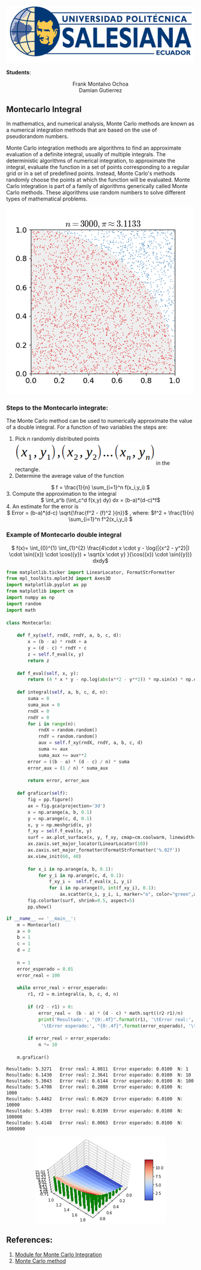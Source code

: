<p align="center">
   <img src="img/logo.png">
</p>

**Students**:
<center>Frank Montalvo Ochoa</center>
<center>Damian Gutierrez</center>

## Montecarlo Integral

In mathematics, and numerical analysis, Monte Carlo methods are known as a numerical integration methods that are based on the use of pseudorandom numbers.

Monte Carlo integration methods are algorithms to find an approximate evaluation of a definite integral, usually of multiple integrals. The deterministic algorithms of numerical integration, to approximate the integral, evaluate the function in a set of points corresponding to a regular grid or in a set of predefined points. Instead, Monte Carlo's methods randomly choose the points at which the function will be evaluated. Monte Carlo integration is part of a family of algorithms generically called Monte Carlo methods. These algorithms use random numbers to solve different types of mathematical problems.

<p align="center">
   <img src="img/Pi_30K.gif">
</p>

### Steps to the  Montecarlo integrate:    
The Monte Carlo method can be used to numerically approximate the value of a double integral. For a function of two variables the steps are:  
1. Pick n randomly distributed points ![eq_1.png](img/eq_1.png) in the rectangle.  
2. Determine the average value of the function  
<center>$ f = \frac{1}{n} \sum_{i=1}^n f(x_i,y_i)  $ </center>
3. Compute the approximation to the integral  
<center>$ \int_a^b (\int_c^d f(x,y) dy) dx = (b-a)*(d-c)*f$ </center>  
4. An estimate for the error is
<center>$ Error = (b-a)*(d-c) \sqrt{\frac{f^2 - (f)^2 }{n}}$ , where:    $f^2 = \frac{1}{n} \sum_{i=1}^n f^2(x_i,y_i) $</center>

### Example of Montecarlo double integral 
<center> $ f(x)= \int_{0}^{1} \int_{1}^{2} \frac{4\cdot x \cdot y - \log(|{x^2 - y^2}|) \cdot \sin({x}) \cdot \cos({y}) + \sqrt{x \cdot y} }{\cos({x}) \cdot \sin({y})} dxdy$</center>


```python
from matplotlib.ticker import LinearLocator, FormatStrFormatter
from mpl_toolkits.mplot3d import Axes3D
import matplotlib.pyplot as pp
from matplotlib import cm
import numpy as np
import random
import math

class Montecarlo:

	def f_xy(self, rndX, rndY, a, b, c, d):
		x = (b - a) * rndX + a
		y = (d - c) * rndY + c
		z = self.f_eval(x, y)
		return z
	
	def f_eval(self, x, y):
		return (4 * x * y - np.log(abs(x**2 - y**2)) * np.sin(x) * np.cos(y) + np.sqrt(x * y)) / (np.cos(x) * np.sin(y))
	
	def integral(self, a, b, c, d, n):
		suma = 0
		suma_aux = 0
		rndX = 0
		rndY = 0
		for i in range(n):
			rndX = random.random()
			rndY = random.random()
			aux = self.f_xy(rndX, rndY, a, b, c, d)
			suma += aux
			suma_aux += aux**2
		error = ((b - a) * (d - c) / n) * suma
		error_aux = (1 / n) * suma_aux
		
		return error, error_aux
	
	def graficar(self):
		fig = pp.figure()
		ax = fig.gca(projection='3d')
		x = np.arange(a, b, 0.1)
		y = np.arange(c, d, 0.1)
		x, y = np.meshgrid(x, y)
		f_xy = self.f_eval(x, y)
		surf = ax.plot_surface(x, y, f_xy, cmap=cm.coolwarm, linewidth=0, antialiased=False)
		ax.zaxis.set_major_locator(LinearLocator(10))
		ax.zaxis.set_major_formatter(FormatStrFormatter('%.02f'))
		ax.view_init(60, 40)

		for x_i in np.arange(a, b, 0.1):
			for y_i in np.arange(c, d, 0.1):
				f_xy_i =  self.f_eval(x_i, y_i)
				for i in np.arange(0, int(f_xy_i), 0.1):
					ax.scatter(x_i, y_i, i, marker="o", color="green",alpha=0.5)
		fig.colorbar(surf, shrink=0.5, aspect=5)
		pp.show()
```


```python
if __name__ == '__main__':
	m = Montecarlo()
	a = 0
	b = 1
	c = 1
	d = 2
	
	n = 1
	error_esperado = 0.01
	error_real = 100
	
	while error_real > error_esperado:
		r1, r2 = m.integral(a, b, c, d, n)
		
		if (r2 - r1) > 0:
			error_real =  (b - a) * (d - c) * math.sqrt((r2-r1)/n)
			print('Resultado:', "{0:.4f}".format(r1), '\tError real:', "{0:.4f}".format(error_real),\
			 '\tError esperado:', "{0:.4f}".format(error_esperado), '\tN:', n)
		
		if error_real > error_esperado:
			n *= 10
			
	m.graficar()
```

    Resultado: 5.3271 	Error real: 4.8011 	Error esperado: 0.0100 	N: 1
    Resultado: 6.1430 	Error real: 2.3641 	Error esperado: 0.0100 	N: 10
    Resultado: 5.3043 	Error real: 0.6144 	Error esperado: 0.0100 	N: 100
    Resultado: 5.4708 	Error real: 0.2008 	Error esperado: 0.0100 	N: 1000
    Resultado: 5.4462 	Error real: 0.0629 	Error esperado: 0.0100 	N: 10000
    Resultado: 5.4389 	Error real: 0.0199 	Error esperado: 0.0100 	N: 100000
    Resultado: 5.4148 	Error real: 0.0063 	Error esperado: 0.0100 	N: 1000000


<p align="center">
   <img src="img/output_6_1.png">
</p>


## References:

1. [Module for Monte Carlo Integration](http://mathfaculty.fullerton.edu/mathews/n2003/montecarlomod.html)
2. [Monte Carlo method](https://en.wikipedia.org/wiki/Monte_Carlo_method)
